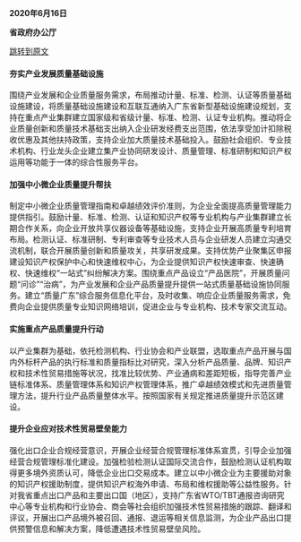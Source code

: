 **2020年6月16日**

**省政府办公厅**

[跳转到原文](https://www.gd.gov.cn/zwgk/wjk/qbwj/ybh/content/post_3023727.html)

#### 夯实产业发展质量基础设施

围绕产业发展和企业质量服务需求，布局推动计量、标准、检测、认证等质量基础设施建设，将质量基础设施建设和互联互通纳入广东省新型基础设施建设规划，支持在重点产业集群建立国家级和省级计量、标准、检测、认证专业机构。推动将企业质量创新和质量技术基础支出纳入企业研发经费支出范围，依法享受加计扣除税收优惠及其他扶持政策，支持企业加大质量技术基础投入。鼓励社会组织、专业技术机构、行业龙头企业建立集产业协同研发设计、质量管理、标准研制和知识产权运用等功能于一体的综合性服务平台。

#### 加强中小微企业质量提升帮扶

制定中小微企业质量管理指南和卓越绩效评价准则，为企业全面提高质量管理能力提供指引。鼓励计量、标准、检测、认证和知识产权等专业机构与产业集群建立长期合作关系，向企业开放共享仪器设备等基础设施，支持企业开展高质量专利培育布局。检测认证、标准研制、专利审查等专业技术人员与企业研发人员建立沟通交流机制，联合开展质量创新和质量攻关，共享研发成果。支持优势产业聚集区申报建设知识产权保护中心和快速维权中心，为企业提供知识产权快速审查、快速确权、快速维权“一站式”纠纷解决方案。围绕重点产品设立“产品医院”，开展质量问题“问诊”“治病”，为产业发展和企业产品质量提升提供一站式质量基础设施协同服务。建立“质量广东”综合服务信息化平台，及时收集、响应企业质量服务需求，免费向企业提供质量专业知识网络培训，促进企业与专业机构、技术专家交流互动。

#### 实施重点产品质量提升行动

以产业集群为基础，依托检测机构、行业协会和产业联盟，选取重点产品开展与国内外标杆产品的执行标准和质量指标比对研究，深入分析产品质量、品牌、知识产权和技术性贸易措施等状况，找准比较优势、产业通病和差距短板，指导完善产业链标准体系、质量管理体系和知识产权管理体系，推广卓越绩效模式和先进质量管理方法，提升行业产品质量整体水平。按照国家有关规定推进质量提升示范区建设。

#### 提升企业应对技术性贸易壁垒能力

强化出口企业合规经营意识，开展企业经营合规管理标准体系宣贯，引导企业加强经营合规管理标准化建设。加强检验检测认证国际交流合作，鼓励检测认证机构取得更多境外资质认可，降低企业出口交易成本。建立以中小微企业为主要援助对象的知识产权援助制度，提供知识产权海外申请、布局和维权援助等公益性服务。针对我省重点出口产品和主要出口国（地区），支持广东省WTO/TBT通报咨询研究中心等专业机构和行业协会、商会等社会组织加强技术性贸易措施的跟踪、翻译和评议，开展出口产品境外被召回、通报、退运等相关信息监测，为企业产品出口提供预警信息和解决方案，降低遭遇技术性贸易壁垒风险。
